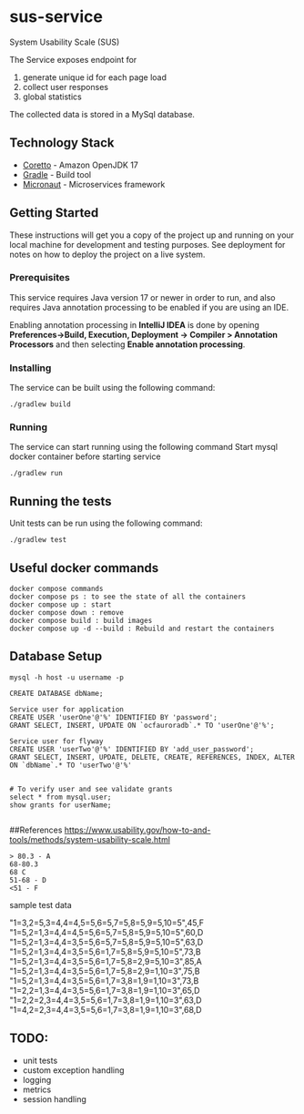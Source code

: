 # sus-service
System Usability Scale (SUS)

The Service exposes endpoint for

1. generate unique id for each page load
2. collect user responses
3. global statistics

The collected data is stored in a MySql database.

## Technology Stack

* [Coretto](https://docs.aws.amazon.com/corretto/latest/corretto-17-ug/what-is-corretto-17.html) - Amazon OpenJDK 17
* [Gradle](https://gradle.org/) - Build tool
* [Micronaut](https://micronaut.io/) - Microservices framework

## Getting Started

These instructions will get you a copy of the project up and running on your local machine for development and testing
purposes. See deployment for notes on how to deploy the project on a live system.

### Prerequisites

This service requires Java version 17 or newer in order to run, and also requires Java annotation processing to be
enabled if you are using an IDE.

Enabling annotation processing in **IntelliJ IDEA** is done by opening
**Preferences->Build, Execution, Deployment -> Compiler > Annotation Processors** and then
selecting **Enable annotation processing**.

### Installing

The service can be built using the following command:

```
./gradlew build
```

### Running

The service can start running using the following command
Start mysql docker container before starting service
```
./gradlew run
```

## Running the tests

Unit tests can be run using the following command:

```
./gradlew test
```

## Useful docker commands
```
docker compose commands
docker compose ps : to see the state of all the containers
docker compose up : start
docker compose down : remove
docker compose build : build images
docker compose up -d --build : Rebuild and restart the containers
```

## Database Setup
```
mysql -h host -u username -p

CREATE DATABASE dbName;

Service user for application
CREATE USER 'userOne'@'%' IDENTIFIED BY 'password';
GRANT SELECT, INSERT, UPDATE ON `ocfauroradb`.* TO 'userOne'@'%';

Service user for flyway
CREATE USER 'userTwo'@'%' IDENTIFIED BY 'add_user_password';
GRANT SELECT, INSERT, UPDATE, DELETE, CREATE, REFERENCES, INDEX, ALTER ON `dbName`.* TO 'userTwo'@'%'


# To verify user and see validate grants
select * from mysql.user;
show grants for userName;


```
##References
https://www.usability.gov/how-to-and-tools/methods/system-usability-scale.html

```
> 80.3 - A
68-80.3
68 C
51-68 - D
<51 - F
```

sample test data

"1=3,2=5,3=4,4=4,5=5,6=5,7=5,8=5,9=5,10=5",45,F
"1=5,2=1,3=4,4=4,5=5,6=5,7=5,8=5,9=5,10=5",60,D
"1=5,2=1,3=4,4=3,5=5,6=5,7=5,8=5,9=5,10=5",63,D
"1=5,2=1,3=4,4=3,5=5,6=1,7=5,8=5,9=5,10=5",73,B
"1=5,2=1,3=4,4=3,5=5,6=1,7=5,8=2,9=5,10=3",85,A
"1=5,2=1,3=4,4=3,5=5,6=1,7=5,8=2,9=1,10=3",75,B
"1=5,2=1,3=4,4=3,5=5,6=1,7=3,8=1,9=1,10=3",73,B
"1=2,2=1,3=4,4=3,5=5,6=1,7=3,8=1,9=1,10=3",65,D
"1=2,2=2,3=4,4=3,5=5,6=1,7=3,8=1,9=1,10=3",63,D
"1=4,2=2,3=4,4=3,5=5,6=1,7=3,8=1,9=1,10=3",68,D

## TODO:
- unit tests
- custom exception handling
- logging
- metrics
- session handling